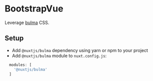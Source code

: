 # BootstrapVue
Leverage [bulma](http://github.com/jgthms/bulma) CSS.

## Setup
- Add `@nuxtjs/bulma` dependency using yarn or npm to your project
- Add `@nuxtjs/bulma` module to `nuxt.config.js`:
```js
  modules: [
    '@nuxtjs/bulma'
  ]
````
